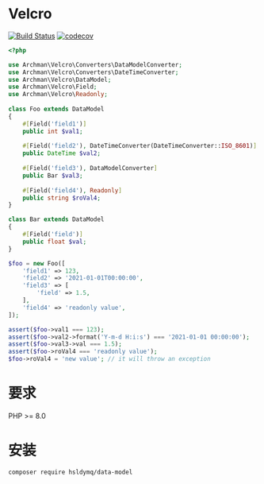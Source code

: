 # Velcro
[![Build Status](https://travis-ci.com/hsldymq/data-model.svg?branch=main)](https://travis-ci.com/hsldymq/data-model)
[![codecov](https://codecov.io/gh/hsldymq/data-model/branch/main/graph/badge.svg?token=H9S1V7NSIB)](https://codecov.io/gh/hsldymq/data-model)

```php
<?php

use Archman\Velcro\Converters\DataModelConverter;
use Archman\Velcro\Converters\DateTimeConverter;
use Archman\Velcro\DataModel;
use Archman\Velcro\Field;
use Archman\Velcro\Readonly;
 
class Foo extends DataModel
{
    #[Field('field1')]
    public int $val1;
    
    #[Field('field2'), DateTimeConverter(DateTimeConverter::ISO_8601)]
    public DateTime $val2;
    
    #[Field('field3'), DataModelConverter]
    public Bar $val3;
    
    #[Field('field4'), Readonly]
    public string $roVal4;
}

class Bar extends DataModel
{
    #[Field('field')]
    public float $val;
}

$foo = new Foo([
    'field1' => 123,
    'field2' => '2021-01-01T00:00:00',
    'field3' => [
        'field' => 1.5,
    ],
    'field4' => 'readonly value',
]);

assert($foo->val1 === 123);
assert($foo->val2->format('Y-m-d H:i:s') === '2021-01-01 00:00:00');
assert($foo->val3->val === 1.5);
assert($foo->roVal4 === 'readonly value');
$foo->roVal4 = 'new value'; // it will throw an exception
```

# 要求
PHP >= 8.0

# 安装

```bash
composer require hsldymq/data-model
```